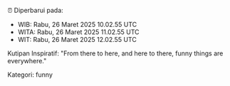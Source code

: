 ⏰ Diperbarui pada:
- WIB: Rabu, 26 Maret 2025 10.02.55 UTC
- WITA: Rabu, 26 Maret 2025 11.02.55 UTC
- WIT: Rabu, 26 Maret 2025 12.02.55 UTC

Kutipan Inspiratif:
"From there to here, and here to there, funny things are everywhere."


Kategori: funny


